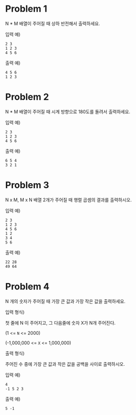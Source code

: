 # Problem 1

N \* M 배열이 주어질 때 상하 반전해서 출력하세요.

입력 예)

```
2 3
1 2 3
4 5 6
```

출력 예)

```
4 5 6
1 2 3
```

# Problem 2

N \* M 배열이 주어질 때 시계 방향으로 180도를 돌려서 출력하세요.

입력 예)

```
2 3
1 2 3
4 5 6
```

출력 예)

```
6 5 4
3 2 1
```

# Problem 3

N x M, M x N 배열 2개가 주어질 때 행렬 곱셈의 결과를 출력하시오.

입력 예)

```
2 3
1 2 3
4 5 6
1 2
3 4
5 6
```

출력 예)

```
22 28
49 64
```

# Problem 4

N 개의 숫자가 주어질 때 가장 큰 값과 가장 작은 값을 출력하세요.

입력 형식)

첫 줄에 N 이 주어지고, 그 다음줄에 숫자 X가 N개 주어진다.

(1 <= `N` <= 2000)

(-1,000,000 <= `X` <= 1,000,000)

출력 형식)

주어진 수 중에 가장 큰 값과 작은 값을 공백을 사이로 출력하시오.

입력 예)

```
4
-1 5 2 3
```

출력 예)

```
5 -1
```
